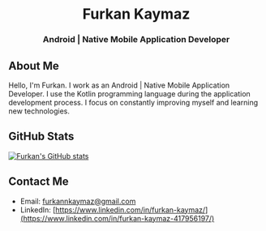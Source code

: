 <h1 align="center">Furkan Kaymaz</h1>
<h3 align="center">Android | Native Mobile Application Developer</h3>

## About Me

Hello, I'm Furkan. I work as an Android | Native Mobile Application Developer. I use the Kotlin programming language during the application development process. I focus on constantly improving myself and learning new technologies.

## GitHub Stats

[![Furkan's GitHub stats](https://github-readme-stats.vercel.app/api?username=furkannkaymaz&show_icons=true)](https://github.com/furkannkaymaz)

## Contact Me

- Email: furkannkaymaz@gmail.com
- LinkedIn: [https://www.linkedin.com/in/furkan-kaymaz/](https://www.linkedin.com/in/furkan-kaymaz-417956197/)
